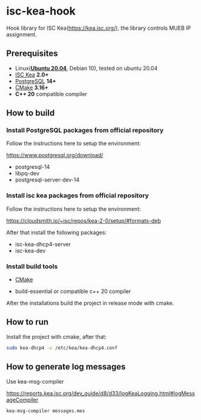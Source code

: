 # isc-kea-hook

Hook library for ISC Kea(https://kea.isc.org/), the library controls MUEB IP assignment.

## Prerequisites

- Linux(**[Ubuntu 20.04](https://ubuntu.com/download/server)**, Debian 10), tested on ubuntu 20.04
- [ISC Kea](https://www.isc.org/download/#Kea) **2.0+**
- [PostgreSQL](https://www.postgresql.org/download/) **14+**
- [CMake](https://cmake.org/download/) **3.16+**
- **C++ 20** compatible compiler

## How to build

### Install PostgreSQL packages from official repository

Follow the instructions here to setup the environment:

https://www.postgresql.org/download/

- postgresql-14
- libpq-dev
- postgresql-server-dev-14

### Install isc kea packages from official repository

Follow the instructions here to setup the environment:

https://cloudsmith.io/~isc/repos/kea-2-0/setup/#formats-deb

After that install the following packages:

- isc-kea-dhcp4-server
- isc-kea-dev

### Install build tools

- [CMake](https://cmake.org/download/)

- build-essential or compatible c++ 20 compiler

After the installations build the project in release mode with cmake.

## How to run

Install the project with cmake, after that:

```bash
sudo kea-dhcp4 -c /etc/kea/kea-dhcp4.conf
```

## How to generate log messages

Use kea-msg-compiler

https://reports.kea.isc.org/dev_guide/d8/d33/logKeaLogging.html#logMessageCompiler

```bash
kea-msg-compiler messages.mes
```

